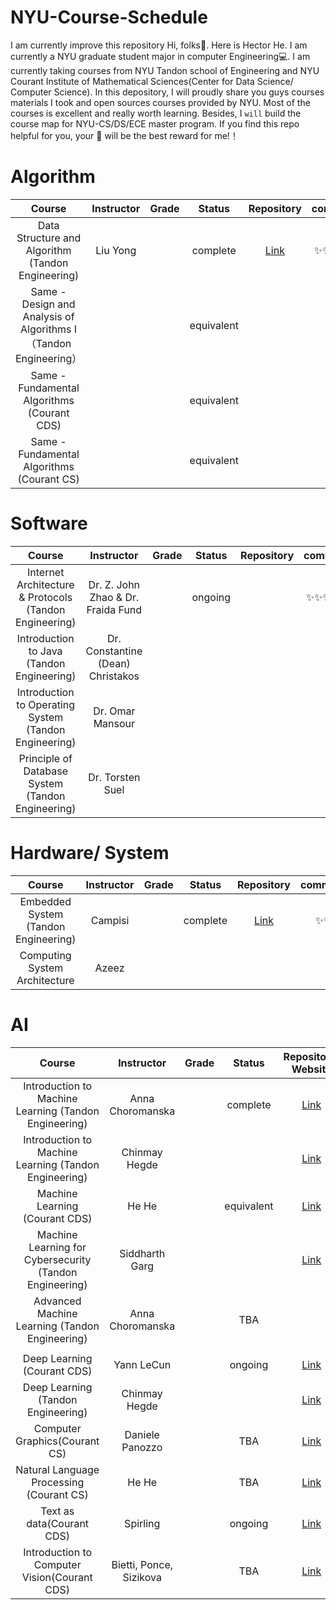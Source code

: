 # NYU-Course-Schedule

 I am currently improve this repository
 Hi, folks👋. Here is Hector He. I am currently a NYU graduate student major in computer Engineering💻. 
 I am currently taking courses from NYU Tandon school of Engineering and NYU Courant Institute of Mathematical Sciences(Center for Data Science/ Computer Science).
 In this depository, I will proudly share you guys courses materials I took and open sources courses provided by NYU. Most of the courses is excellent and really worth learning.
 Besides, I `will` build the course map for NYU-CS/DS/ECE master program. 
 If you find this repo helpful for you, your 🌟 will be the best reward for me!！

# Algorithm

|                  Course                  | Instructor | Grade |   Status   |                Repository                | comment |
| :--------------------------------------: | :--------: | :---: | :--------: | :--------------------------------------: | :-----: |
| Data Structure and Algorithm (Tandon Engineering) |  Liu Yong  |       |  complete  | [Link](https://github.com/HectorHHZ/DSA) |  ✨✨✨✨✨  |
| Same - Design and Analysis of Algorithms I（Tandon Engineering） |            |       | equivalent |                                          |         |
| Same - Fundamental Algorithms (Courant CDS) |            |       | equivalent |                                          |         |
| Same - Fundamental Algorithms (Courant CS) |            |       | equivalent |                                          |         |



# Software

|                  Course                  |             Instructor              | Grade | Status  | Repository | comment |
| :--------------------------------------: | :---------------------------------: | :---: | :-----: | :--------: | :-----: |
| Internet Architecture & Protocols (Tandon Engineering) | Dr. Z. John Zhao &  Dr. Fraida Fund |       | ongoing |            |  ✨✨✨✨✨  |
| Introduction to Java (Tandon Engineering) |  Dr. Constantine (Dean) Christakos  |       |         |            |         |
| Introduction to Operating System (Tandon Engineering) | Dr. Omar Mansour |        |       |       |      |
| Principle of Database System (Tandon Engineering) | Dr. Torsten Suel |       |        |        |       



# Hardware/ System

|                Course                | Instructor | Grade |  Status  |                Repository                | comment |
| :----------------------------------: | :--------: | :---: | :------: | :--------------------------------------: | :-----: |
| Embedded System (Tandon Engineering) |  Campisi   |       | complete | [Link](https://github.com/HectorHHZ/RealTime_EmbeddedSystem) |   ✨✨    |
| Computing System Architecture        |  Azeez     |       |          |                                                              |            |



# AI

|                  Course                  |       Instructor        | Grade |   Status   |           Repository/ Website            | comment |
| :--------------------------------------: | :---------------------: | :---: | :--------: | :--------------------------------------: | :-----: |
| Introduction to Machine Learning (Tandon Engineering) |    Anna Choromanska     |       |  complete  | [Link](https://github.com/HectorHHZ/Intro-to-ML) |  ✨✨✨✨   |
| Introduction to Machine Learning (Tandon Engineering) |    Chinmay Hegde     |          |            | [Link](https://chinmayhegde.github.io/introml-notes-sp2020)                                                         |
|      Machine Learning (Courant CDS)      |          He He          |       | equivalent | [Link](https://nyu-ds1003.github.io/spring2021/#home) |  ✨✨✨✨✨  |
|    Machine Learning for Cybersecurity (Tandon Engineering)   |     Siddharth Garg      |       |            | [Link](https://wp.nyu.edu/ensure_group/el-gy-9163-machine-learning-for-cyber-security/)                                                      |               |
| Advanced Machine Learning (Tandon Engineering) |    Anna Choromanska     |       |    TBA     |                                          |  ✨✨✨✨✨  |
|                                          |                         |       |            |                                          |         |
|       Deep Learning (Courant CDS)        |       Yann LeCun        |       |  ongoing   | [Link](https://cds.nyu.edu/deep-learning/) |  ✨✨✨✨✨  |
|    Deep Learning (Tandon Engineering)    |      Chinmay Hegde      |       |            | [Link](https://chinmayhegde.github.io/dl-notes/)                                           |              |
|      Computer Graphics(Courant CS)       |     Daniele Panozzo     |       |    TBA     | [Link](https://github.com/danielepanozzo/cg) |         |
| Natural Language Processing (Courant CS) |          He He          |       |    TBA     | [Link](https://hhexiy.github.io/nlp/2021/schedule.html) |         |
|        Text as data(Courant CDS)         |        Spirling         |       |  ongoing   | [Link](https://github.com/ArthurSpirling/text-as-data-class-spring2021) |         |
| Introduction to Computer Vision(Courant CDS) | Bietti, Ponce, Sizikova |       |    TBA     | [Link](https://mtrager.github.io/introCV-fall2019/) |         |





